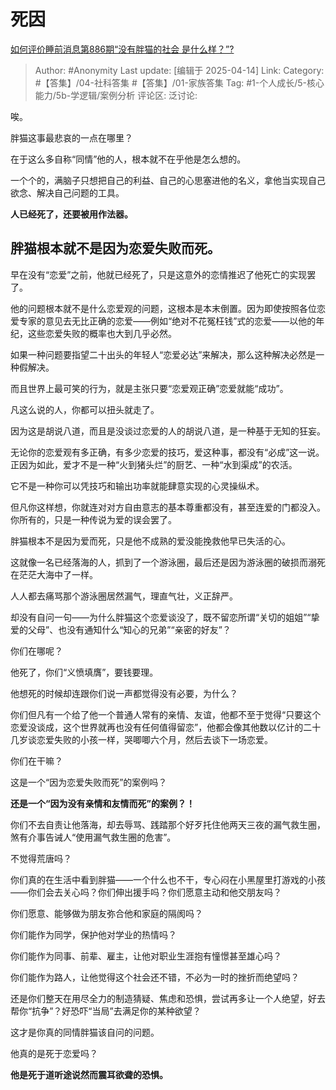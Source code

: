 # 死因
[如何评价睡前消息第886期“没有胖猫的社会 是什么样？”?](https://www.zhihu.com/question/1894811606602457884/answer/1894892793593317291)

> Author: #Anonymity
> Last update: [编辑于 2025-04-14]
> Link:
> Category: #【答集】/04-社科答集 #【答集】/01-家族答集 
> Tag: #1-个人成长/5-核心能力/5b-学逻辑/案例分析 
> 评论区:
> 泛讨论:

唉。

胖猫这事最悲哀的一点在哪里？

在于这么多自称“同情”他的人，根本就不在乎他是怎么想的。

一个个的，满脑子只想把自己的利益、自己的心思塞进他的名义，拿他当实现自己欲念、解决自己问题的工具。

**人已经死了，还要被用作法器。**

  

  

## **胖猫根本就不是因为恋爱失败而死。**

  

早在没有“恋爱”之前，他就已经死了，只是这意外的恋情推迟了他死亡的实现罢了。

他的问题根本就不是什么恋爱观的问题，这根本是本末倒置。因为即使按照各位恋爱专家的意见去无比正确的恋爱——例如“绝对不花冤枉钱”式的恋爱——以他的年纪，这些恋爱失败的概率也大到几乎必然。

如果一种问题要指望二十出头的年轻人“恋爱必达”来解决，那么这种解决必然是一种假解决。

而且世界上最可笑的行为，就是主张只要“恋爱观正确”恋爱就能“成功”。

凡这么说的人，你都可以扭头就走了。

因为这是胡说八道，而且是没谈过恋爱的人的胡说八道，是一种基于无知的狂妄。

无论你的恋爱观有多正确，有多少恋爱的技巧，爱这种事，都没有“必成”这一说。正因为如此，爱才不是一种“火到猪头烂”的厨艺、一种“水到渠成”的农活。

它不是一种你可以凭技巧和输出功率就能肆意实现的心灵操纵术。

但凡你这样想，你就连对对方自由意志的基本尊重都没有，甚至连爱的门都没入。你所有的，只是一种传说为爱的误会罢了。

胖猫根本不是因为爱而死，只是他不成熟的爱没能挽救他早已失活的心。

这就像一名已经落海的人，抓到了一个游泳圈，最后还是因为游泳圈的破损而溺死在茫茫大海中了一样。

人人都去痛骂那个游泳圈居然漏气，理直气壮，义正辞严。

却没有自问一句——为什么胖猫这个恋爱谈没了，既不留恋所谓“关切的姐姐”“挚爱的父母”、也没有通知什么“知心的兄弟”“亲密的好友”？

你们在哪呢？

他死了，你们“义愤填膺”，要钱要理。

他想死的时候却连跟你们说一声都觉得没有必要，为什么？

你们但凡有一个给了他一个普通人常有的亲情、友谊，他都不至于觉得“只要这个恋爱没谈成，这个世界就再也没有任何值得留恋”，他都会像其他数以亿计的二十几岁谈恋爱失败的小孩一样，哭唧唧六个月，然后去谈下一场恋爱。

你们在干嘛？

这是一个“因为恋爱失败而死”的案例吗？

**还是一个“因为没有亲情和友情而死”的案例？！**

你们不去自责让他落海，却去辱骂、践踏那个好歹托住他两天三夜的漏气救生圈，煞有介事告诫人“使用漏气救生圈的危害”。

不觉得荒唐吗？

你们真的在生活中看到胖猫——一个什么也不干，专心闷在小黑屋里打游戏的小孩——你们会去关心吗？你们伸出援手吗？你们愿意主动和他交朋友吗？

你们愿意、能够做为朋友弥合他和家庭的隔阂吗？

你们能作为同学，保护他对学业的热情吗？

你们能作为同事、前辈、雇主，让他对职业生涯抱有憧憬甚至雄心吗？

你们能作为路人，让他觉得这个社会还不错，不必为一时的挫折而绝望吗？

还是你们整天在用尽全力的制造猜疑、焦虑和恐惧，尝试再多让一个人绝望，好去帮你“抗争”？好恐吓“当局”去满足你的某种欲望？

这才是你真的同情胖猫该自问的问题。

他真的是死于恋爱吗？

**他是死于道听途说然而震耳欲聋的恐惧。**
